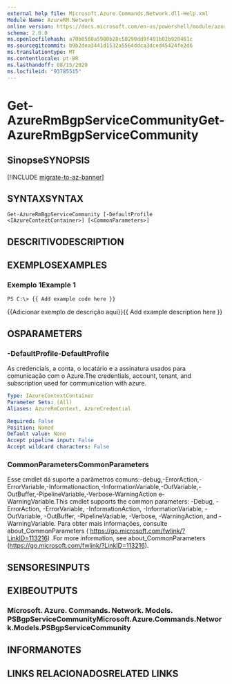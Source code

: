 ```yaml
---
external help file: Microsoft.Azure.Commands.Network.dll-Help.xml
Module Name: AzureRM.Network
online version: https://docs.microsoft.com/en-us/powershell/module/azurerm.network/get-azurermbgpservicecommunity
schema: 2.0.0
ms.openlocfilehash: a70b0560a5980b28c50290dd9f401b02b920461c
ms.sourcegitcommit: b9b2dea3441d1532a5564ddca3dced45424fe2d6
ms.translationtype: MT
ms.contentlocale: pt-BR
ms.lasthandoff: 08/15/2020
ms.locfileid: "93785515"
---
```

# <span data-ttu-id="c96e2-101">Get-AzureRmBgpServiceCommunity</span><span class="sxs-lookup"><span data-stu-id="c96e2-101">Get-AzureRmBgpServiceCommunity</span></span>

## <span data-ttu-id="c96e2-102">Sinopse</span><span class="sxs-lookup"><span data-stu-id="c96e2-102">SYNOPSIS</span></span>

[!INCLUDE [migrate-to-az-banner](../../includes/migrate-to-az-banner.md)]

## <span data-ttu-id="c96e2-103">SYNTAX</span><span class="sxs-lookup"><span data-stu-id="c96e2-103">SYNTAX</span></span>

```
Get-AzureRmBgpServiceCommunity [-DefaultProfile <IAzureContextContainer>] [<CommonParameters>]
```

## <span data-ttu-id="c96e2-104">DESCRITIVO</span><span class="sxs-lookup"><span data-stu-id="c96e2-104">DESCRIPTION</span></span>

## <span data-ttu-id="c96e2-105">EXEMPLOS</span><span class="sxs-lookup"><span data-stu-id="c96e2-105">EXAMPLES</span></span>

### <span data-ttu-id="c96e2-106">Exemplo 1</span><span class="sxs-lookup"><span data-stu-id="c96e2-106">Example 1</span></span>
```
PS C:\> {{ Add example code here }}
```

<span data-ttu-id="c96e2-107">{{Adicionar exemplo de descrição aqui}}</span><span class="sxs-lookup"><span data-stu-id="c96e2-107">{{ Add example description here }}</span></span>

## <span data-ttu-id="c96e2-108">OS</span><span class="sxs-lookup"><span data-stu-id="c96e2-108">PARAMETERS</span></span>

### <span data-ttu-id="c96e2-109">-DefaultProfile</span><span class="sxs-lookup"><span data-stu-id="c96e2-109">-DefaultProfile</span></span>
<span data-ttu-id="c96e2-110">As credenciais, a conta, o locatário e a assinatura usados para comunicação com o Azure.</span><span class="sxs-lookup"><span data-stu-id="c96e2-110">The credentials, account, tenant, and subscription used for communication with azure.</span></span>

```yaml
Type: IAzureContextContainer
Parameter Sets: (All)
Aliases: AzureRmContext, AzureCredential

Required: False
Position: Named
Default value: None
Accept pipeline input: False
Accept wildcard characters: False
```

### <span data-ttu-id="c96e2-111">CommonParameters</span><span class="sxs-lookup"><span data-stu-id="c96e2-111">CommonParameters</span></span>
<span data-ttu-id="c96e2-112">Esse cmdlet dá suporte a parâmetros comuns:-debug,-ErrorAction,-ErrorVariable,-Informationaction,-InformationVariable,-OutVariable,-OutBuffer,-PipelineVariable,-Verbose-WarningAction e-WarningVariable.</span><span class="sxs-lookup"><span data-stu-id="c96e2-112">This cmdlet supports the common parameters: -Debug, -ErrorAction, -ErrorVariable, -InformationAction, -InformationVariable, -OutVariable, -OutBuffer, -PipelineVariable, -Verbose, -WarningAction, and -WarningVariable.</span></span> <span data-ttu-id="c96e2-113">Para obter mais informações, consulte about_CommonParameters ( https://go.microsoft.com/fwlink/?LinkID=113216) .</span><span class="sxs-lookup"><span data-stu-id="c96e2-113">For more information, see about_CommonParameters (https://go.microsoft.com/fwlink/?LinkID=113216).</span></span>

## <span data-ttu-id="c96e2-114">SENSORES</span><span class="sxs-lookup"><span data-stu-id="c96e2-114">INPUTS</span></span>

## <span data-ttu-id="c96e2-115">EXIBE</span><span class="sxs-lookup"><span data-stu-id="c96e2-115">OUTPUTS</span></span>

### <span data-ttu-id="c96e2-116">Microsoft. Azure. Commands. Network. Models. PSBgpServiceCommunity</span><span class="sxs-lookup"><span data-stu-id="c96e2-116">Microsoft.Azure.Commands.Network.Models.PSBgpServiceCommunity</span></span>

## <span data-ttu-id="c96e2-117">INFORMA</span><span class="sxs-lookup"><span data-stu-id="c96e2-117">NOTES</span></span>

## <span data-ttu-id="c96e2-118">LINKS RELACIONADOS</span><span class="sxs-lookup"><span data-stu-id="c96e2-118">RELATED LINKS</span></span>

